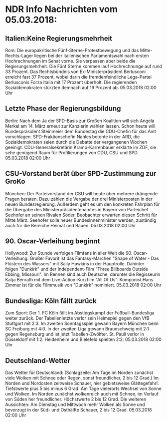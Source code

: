 # NDR Info Nachrichten vom 05.03.2018:


## Italien:Keine Regierungsmehrheit
Rom: Die europakritische Fünf-Sterne-Protestbewegung und das Mitte-Rechts-Lager liegen bei der italienischen Parlamentswahl nach ersten Hochrechnungen im Senat vorne. Sie verpassen aber beide die Regierungsmehrheit. Die Fünf Sterne kommen lauf Hochrechnunge auf rund 33 Prozent. Das Rechtsbündnis von Ex-Ministerpräsident Berlusconi erreicht fast 37 Prozent, wobei darin die fremdenfeindliche Lega-Partei Berlusconis Forza Italia mit 17 Prozent überholt. Die regierenden Sozialdemokraten stürzten demnach auf 19 Prozent ab. 05.03.2018 02:00 Uhr 

## Letzte Phase der Regierungsbildung
Berlin: Nach dem Ja der SPD-Basis zur Großen Koalition will sich Angela Merkel am 14. März erneut zur Kanzlerin wählen lassen. Schon heute will Bundespräsident Steinmeier dem Bundestag die CDU-Chefin für das Amt vorschlagen. SPD-Fraktionschefin Nahles betonte in der ARD, die Sozialdemokraten seien durch die Debatte der vergangenen Wochen geeinigt. CDU-Generalsekretärin Kramp-Karrenbauer erklärte im ZDF, sie sehe genügend Raum für Profilierungen von CDU, CSU und SPD. 05.03.2018 02:00 Uhr 

## CSU-Vorstand berät über SPD-Zustimmung zur GroKo
München: Der Parteivorstand der CSU will heute über mehrere drängende Fragen beraten. Dazu zählen die Vergabe der drei Ministerposten in der neuen Bundesregierung. Außerdem geht es um den konkreten Fahrplan für die Übergabe des Ministerpräsidentenamtes in Bayern von Parteichef Seehofer an seinen Rivalen Söder. Beobachter erwarten diesen Schritt für Mitte März. Seehofer solle neuer Bundesinnenminister werden, zuständig auch für die Bereiche Heimat und Bauen. 05.03.2018 02:00 Uhr 

## 90. Oscar-Verleihung beginnt
Hollywood: Zur Stunde verfolgen Filmfans in aller Welt die 90. Oscar-Verleihung. Großer Favorit ist das Fantasy-Märchen "Shape of Water - Das Flüstern des Wassers" mit Sally Hawkins in der Hauptrolle. Dahinter folgen "Dunkirk" und der Independent-Film "Three Billboards Outside Ebbing, Missouri". Im Rennen sind auch Deutsche, darunter die Regisseurin Katja Benrath mit dem Live-Action-Kurzfilm "All Of Us". Komponist Hans Zimmer ist für die Filmmusik von "Dunkirk" nominiert. 05.03.2018 02:00 Uhr 

## Bundesliga: Köln fällt zurück
Zum Sport: Der 1. FC Köln fällt im Abstiegskampf der Fußball-Bundesliga weiter zurück. Der Tabellenletzte verlor sein Heimspiel gegen den VfB Stuttgart mit 2:3. Im zweiten Sonntagsspiel gewann Bayern München beim SC Freiburg mit 4:0. In der zweiten Liga gewann Braunschweig mit 2:1 gegen Regensburg und ist jetzt Tabellen-Zwölfter. St. Pauli verlor in Düsseldorf mit 1:2. Heidenheim und Bielefeld spielten 2:2. 05.03.2018 02:00 Uhr 

## Deutschland-Wetter
Das Wetter für Deutschland:
(Schlagzeile: Am Tage im Norden zunächst viele Wolken mit Schnee oder Regen, sonst freundlicher, 2 bis 12 Grad.) Im Norden und Nordosten zeitweise Schauer, hier gebietsweise Glättegefahr!. Tiefstwerte plus 5 bis minus 6 Grad. Am Tage vielerorts Wechsel von Sonne und Wolken. Im Norden zunächst wolkenreich auch mit Schnee, im Verlauf von Süden her freundlicher. Höchstwerte 2 bis 12 Grad. Die weiteren Aussichten: Am Dienstag und Mittwoch mehr Wolken als Sonne und bevorzugt in der Süd- und Osthälfte Schauer, 2 bis 12 Grad. 05.03.2018 02:00 Uhr 

